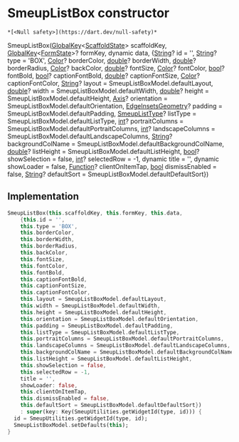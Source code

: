 


# SmeupListBox constructor




    *[<Null safety>](https://dart.dev/null-safety)*



SmeupListBox([GlobalKey](https://api.flutter.dev/flutter/widgets/GlobalKey-class.html)&lt;[ScaffoldState](https://api.flutter.dev/flutter/material/ScaffoldState-class.html)> scaffoldKey, [GlobalKey](https://api.flutter.dev/flutter/widgets/GlobalKey-class.html)&lt;[FormState](https://api.flutter.dev/flutter/widgets/FormState-class.html)>? formKey, dynamic data, {[String](https://api.flutter.dev/flutter/dart-core/String-class.html)? id = '', [String](https://api.flutter.dev/flutter/dart-core/String-class.html)? type = 'BOX', [Color](https://api.flutter.dev/flutter/dart-ui/Color-class.html)? borderColor, [double](https://api.flutter.dev/flutter/dart-core/double-class.html)? borderWidth, [double](https://api.flutter.dev/flutter/dart-core/double-class.html)? borderRadius, [Color](https://api.flutter.dev/flutter/dart-ui/Color-class.html)? backColor, [double](https://api.flutter.dev/flutter/dart-core/double-class.html)? fontSize, [Color](https://api.flutter.dev/flutter/dart-ui/Color-class.html)? fontColor, [bool](https://api.flutter.dev/flutter/dart-core/bool-class.html)? fontBold, [bool](https://api.flutter.dev/flutter/dart-core/bool-class.html)? captionFontBold, [double](https://api.flutter.dev/flutter/dart-core/double-class.html)? captionFontSize, [Color](https://api.flutter.dev/flutter/dart-ui/Color-class.html)? captionFontColor, [String](https://api.flutter.dev/flutter/dart-core/String-class.html)? layout = SmeupListBoxModel.defaultLayout, [double](https://api.flutter.dev/flutter/dart-core/double-class.html)? width = SmeupListBoxModel.defaultWidth, [double](https://api.flutter.dev/flutter/dart-core/double-class.html)? height = SmeupListBoxModel.defaultHeight, [Axis](https://api.flutter.dev/flutter/painting/Axis.html)? orientation = SmeupListBoxModel.defaultOrientation, [EdgeInsetsGeometry](https://api.flutter.dev/flutter/painting/EdgeInsetsGeometry-class.html)? padding = SmeupListBoxModel.defaultPadding, [SmeupListType](../../smeup_models_widgets_smeup_list_box_model/SmeupListType.md)? listType = SmeupListBoxModel.defaultListType, [int](https://api.flutter.dev/flutter/dart-core/int-class.html)? portraitColumns = SmeupListBoxModel.defaultPortraitColumns, [int](https://api.flutter.dev/flutter/dart-core/int-class.html)? landscapeColumns = SmeupListBoxModel.defaultLandscapeColumns, [String](https://api.flutter.dev/flutter/dart-core/String-class.html)? backgroundColName = SmeupListBoxModel.defaultBackgroundColName, [double](https://api.flutter.dev/flutter/dart-core/double-class.html)? listHeight = SmeupListBoxModel.defaultListHeight, [bool](https://api.flutter.dev/flutter/dart-core/bool-class.html)? showSelection = false, [int](https://api.flutter.dev/flutter/dart-core/int-class.html)? selectedRow = -1, dynamic title = '', dynamic showLoader = false, [Function](https://api.flutter.dev/flutter/dart-core/Function-class.html)? clientOnItemTap, [bool](https://api.flutter.dev/flutter/dart-core/bool-class.html) dismissEnabled = false, [String](https://api.flutter.dev/flutter/dart-core/String-class.html)? defaultSort = SmeupListBoxModel.defaultDefaultSort})





## Implementation

```dart
SmeupListBox(this.scaffoldKey, this.formKey, this.data,
    {this.id = '',
    this.type = 'BOX',
    this.borderColor,
    this.borderWidth,
    this.borderRadius,
    this.backColor,
    this.fontSize,
    this.fontColor,
    this.fontBold,
    this.captionFontBold,
    this.captionFontSize,
    this.captionFontColor,
    this.layout = SmeupListBoxModel.defaultLayout,
    this.width = SmeupListBoxModel.defaultWidth,
    this.height = SmeupListBoxModel.defaultHeight,
    this.orientation = SmeupListBoxModel.defaultOrientation,
    this.padding = SmeupListBoxModel.defaultPadding,
    this.listType = SmeupListBoxModel.defaultListType,
    this.portraitColumns = SmeupListBoxModel.defaultPortraitColumns,
    this.landscapeColumns = SmeupListBoxModel.defaultLandscapeColumns,
    this.backgroundColName = SmeupListBoxModel.defaultBackgroundColName,
    this.listHeight = SmeupListBoxModel.defaultListHeight,
    this.showSelection = false,
    this.selectedRow = -1,
    title = '',
    showLoader: false,
    this.clientOnItemTap,
    this.dismissEnabled = false,
    this.defaultSort = SmeupListBoxModel.defaultDefaultSort})
    : super(key: Key(SmeupUtilities.getWidgetId(type, id))) {
  id = SmeupUtilities.getWidgetId(type, id);
  SmeupListBoxModel.setDefaults(this);
}
```







